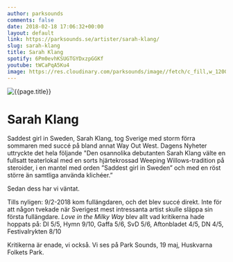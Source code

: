 ```yaml
---
author: parksounds
comments: false
date: 2018-02-18 17:06:32+00:00
layout: default
link: https://parksounds.se/artister/sarah-klang/
slug: sarah-klang
title: Sarah Klang
spotify: 6Pm0evhKSUGTGYDxzpGGKf
youtube: tWCaPqA5Ku4
image: https://res.cloudinary.com/parksounds/image//fetch/c_fill,w_1200,h_630,f_auto/https://parksounds.se/images/artists/sarah-klang-park-sounds-2018.jpg
---
```


![{{page.title}}]({{page.image}})


# Sarah Klang

Saddest girl in Sweden, Sarah Klang, tog Sverige med storm förra sommaren med succé på bland annat Way Out West. Dagens Nyheter uttryckte det hela följande "Den osannolika debutanten Sarah Klang välte en fullsatt teaterlokal med en sorts hjärtekrossad Weeping Willows-tradition på steroider, i en mantel med orden ”Saddest girl in Sweden” och med en röst större än samtliga använda klichéer.”

Sedan dess har vi väntat.

Tills nyligen: 9/2-2018 kom fullängdaren, och det blev succé direkt. Inte för att någon tvekade när Sverigest mest intressanta artist skulle släppa sin första fullängdare. _Love in the Milky Way_ blev allt vad kritikerna hade hoppats på: DI 5/5, Hymn 9/10, Gaffa 5/6, SvD 5/6, Aftonbladet 4/5, DN 4/5, Festivalrykten 8/10

Kritikerna är enade, vi också. Vi ses på Park Sounds, 19 maj, Huskvarna Folkets Park.
